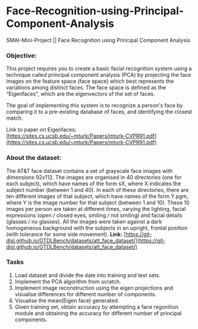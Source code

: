 # Face-Recognition-using-Principal-Component-Analysis
SMAI-Mini-Project || Face Recognition using Principal Component Analysis
### Objective:
This project requires you to create a basic facial recognition system using a technique called principal component analysis (PCA) 
by projecting the face images on the feature space (face space) which best
represents the variations among distinct faces. The face space is defined as the
“Eigenfaces", which are the eigenvectors of the set of faces.

The goal of implementing this system is to recognize a person's face by comparing it to a pre-existing database of faces, and identifying the closest match.

Link to paper on Eigenfaces: [https://sites.cs.ucsb.edu/~mturk/Papers/mturk-CVPR91.pdf](https://sites.cs.ucsb.edu/~mturk/Papers/mturk-CVPR91.pdf)

### About the dataset:  
The AT&T face dataset contains a set of grayscale face images with dimensions 92x112. The images are organised in 40 directories (one for each subject), which have names of the form sX, where X indicates the subject number (between 1 and 40). In each of these directories, there are ten different images of that subject, which have names of the form Y.pgm, where Y is the image number for that subject (between 1 and 10). These 10 images per person are taken at different times, varying the lighting, facial expressions (open / closed eyes, smiling / not smiling) and facial details (glasses / no glasses). All the images were taken against a dark homogeneous background with the subjects in an upright, frontal position (with tolerance for some side movement). <b>Link:</b> [https://git-disl.github.io/GTDLBench/datasets/att_face_dataset/](https://git-disl.github.io/GTDLBench/datasets/att_face_dataset/)



### Tasks
1. Load dataset and divide the date into training and test sets. 
2. Implement the PCA algorithm from scratch.
3. Implement image reconstruction using the eigen projections and visualise differences for different number of components.
4. Visualise the mean(Eigen face) generated.
5. Given training set, obtain accuracy by attempting a face regonition module and obtaining the accuracy for different number of principal components.
